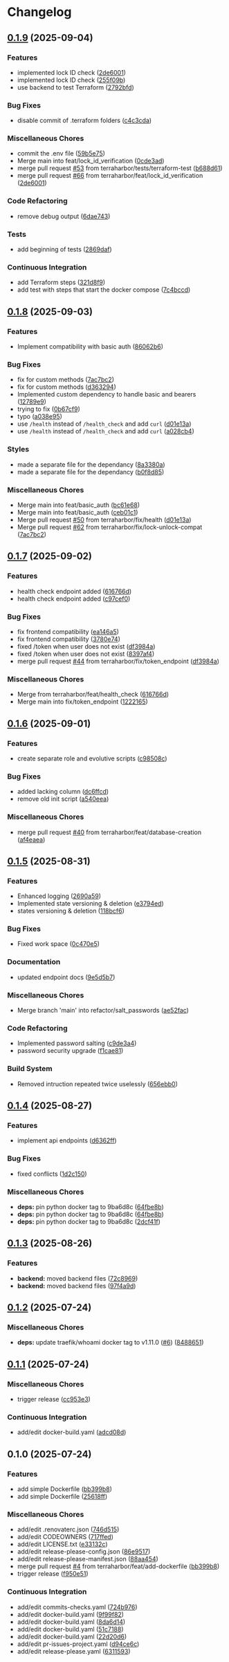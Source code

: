 # Changelog

## [0.1.9](https://github.com/terraharbor/backend/compare/v0.1.8...v0.1.9) (2025-09-04)


### Features

* implemented lock ID check ([2de6001](https://github.com/terraharbor/backend/commit/2de60011ac262f6eb128d8e4978a929825e66b48))
* implemented lock ID check ([255f09b](https://github.com/terraharbor/backend/commit/255f09bb2527257e0e198c94079b505e316353a6))
* use backend to test Terraform ([2792bfd](https://github.com/terraharbor/backend/commit/2792bfd64b365bb50cb6d1aab8c92bcc3edd7947))


### Bug Fixes

* disable commit of .terraform folders ([c4c3cda](https://github.com/terraharbor/backend/commit/c4c3cdad30925a833dc8418b3dbede63ac9a21a0))


### Miscellaneous Chores

* commit the .env file ([59b5e75](https://github.com/terraharbor/backend/commit/59b5e75c61ac2dffa72a7e4956bd239fcc86df7c))
* Merge main into feat/lock_id_verification ([0cde3ad](https://github.com/terraharbor/backend/commit/0cde3ad4cfd3df8cbde26dadd3406a3cfa52d916))
* merge pull request [#53](https://github.com/terraharbor/backend/issues/53) from terraharbor/tests/terraform-test ([b688d61](https://github.com/terraharbor/backend/commit/b688d619908b819d615e341c98ce8d284a7ad7dd))
* merge pull request [#66](https://github.com/terraharbor/backend/issues/66) from terraharbor/feat/lock_id_verification ([2de6001](https://github.com/terraharbor/backend/commit/2de60011ac262f6eb128d8e4978a929825e66b48))


### Code Refactoring

* remove debug output ([6dae743](https://github.com/terraharbor/backend/commit/6dae7435dd37dfc690f3a956f3be3399b1eac6e4))


### Tests

* add beginning of tests ([2869daf](https://github.com/terraharbor/backend/commit/2869dafd7db43c01bef6694c918ce3099749e1e5))


### Continuous Integration

* add Terraform steps ([321d8f9](https://github.com/terraharbor/backend/commit/321d8f975fb9eb3e9c55f8ecdfd13076fa31b8e3))
* add test with steps that start the docker compose ([7c4bccd](https://github.com/terraharbor/backend/commit/7c4bccdd43edf8ff71a1565510a9f481375b85af))

## [0.1.8](https://github.com/terraharbor/backend/compare/v0.1.7...v0.1.8) (2025-09-03)


### Features

* Implement compatibility with basic auth ([86062b6](https://github.com/terraharbor/backend/commit/86062b64bd07f2b294b88ed47792f97b694a6959))


### Bug Fixes

* fix for custom methods ([7ac7bc2](https://github.com/terraharbor/backend/commit/7ac7bc29e268daf29d360dc2696685ed1a8a8ccc))
* fix for custom methods ([d363294](https://github.com/terraharbor/backend/commit/d3632947f1e59ab9107a07b28260f837c5918fc3))
* Implemented custom dependency to handle basic and bearers ([12789e9](https://github.com/terraharbor/backend/commit/12789e9bb5e2e8ea969a9ea79ffadef3c9ec3f07))
* trying to fix ([0b67cf9](https://github.com/terraharbor/backend/commit/0b67cf91e4aa292fc733ae71cfefe65fc6a028fa))
* typo ([a038e95](https://github.com/terraharbor/backend/commit/a038e95e16f38703651b02686af174a26b91fee4))
* use `/health` instead of `/health_check` and add `curl` ([d01e13a](https://github.com/terraharbor/backend/commit/d01e13a861285d861a833f3974bb80bc738bb219))
* use `/health` instead of `/health_check` and add `curl` ([a028cb4](https://github.com/terraharbor/backend/commit/a028cb4cf4e83e192b7f069168d46eb6d8d21d6e))


### Styles

* made a separate file for the dependancy ([8a3380a](https://github.com/terraharbor/backend/commit/8a3380a753be04974c3b702438aeb3a2d821509a))
* made a separate file for the dependancy ([b0f8d85](https://github.com/terraharbor/backend/commit/b0f8d8510402f1f9947e53be315cf1cc50f00d28))


### Miscellaneous Chores

* Merge main into feat/basic_auth ([bc61e68](https://github.com/terraharbor/backend/commit/bc61e687c66b4071229178c88e43e8e752f55599))
* Merge main into feat/basic_auth ([ceb01c1](https://github.com/terraharbor/backend/commit/ceb01c1ba63b9e6ba7f9c7a48696427a1cd90dc0))
* Merge pull request [#50](https://github.com/terraharbor/backend/issues/50) from terraharbor/fix/health ([d01e13a](https://github.com/terraharbor/backend/commit/d01e13a861285d861a833f3974bb80bc738bb219))
* Merge pull request [#62](https://github.com/terraharbor/backend/issues/62) from terraharbor/fix/lock-unlock-compat ([7ac7bc2](https://github.com/terraharbor/backend/commit/7ac7bc29e268daf29d360dc2696685ed1a8a8ccc))

## [0.1.7](https://github.com/terraharbor/backend/compare/v0.1.6...v0.1.7) (2025-09-02)


### Features

* health check endpoint added ([616766d](https://github.com/terraharbor/backend/commit/616766d5c4637105d85b9b63fe9bcc3745f8b8ab))
* health check endpoint added ([c97cef0](https://github.com/terraharbor/backend/commit/c97cef0eb93acad787da6649f23b5c99b6b1a2bc))


### Bug Fixes

* fix frontend compatibility ([ea146a5](https://github.com/terraharbor/backend/commit/ea146a56a3fa32d57b3802354a20dba4f95d2458))
* fix frontend compatibility ([3780e74](https://github.com/terraharbor/backend/commit/3780e74361dd7b02d7b647e776e4cfa511c06a33))
* fixed /token when user does not exist ([df3984a](https://github.com/terraharbor/backend/commit/df3984a621658d3f43ca66e19f29aaacf4ec400b))
* fixed /token when user does not exist ([8397af4](https://github.com/terraharbor/backend/commit/8397af4b150e972d5d3e4474f988370449f2dfa2))
* merge pull request [#44](https://github.com/terraharbor/backend/issues/44) from terraharbor/fix/token_endpoint ([df3984a](https://github.com/terraharbor/backend/commit/df3984a621658d3f43ca66e19f29aaacf4ec400b))


### Miscellaneous Chores

* Merge from terraharbor/feat/health_check ([616766d](https://github.com/terraharbor/backend/commit/616766d5c4637105d85b9b63fe9bcc3745f8b8ab))
* Merge main into fix/token_endpoint ([1222165](https://github.com/terraharbor/backend/commit/12221653b9ac35272f2999ed491bcbc12a00491d))

## [0.1.6](https://github.com/terraharbor/backend/compare/v0.1.5...v0.1.6) (2025-09-01)


### Features

* create separate role and evolutive scripts ([c98508c](https://github.com/terraharbor/backend/commit/c98508cba1776891b51b2a09b96203d219789b8c))


### Bug Fixes

* added lacking column ([dc6ffcd](https://github.com/terraharbor/backend/commit/dc6ffcd818d3b02079bbc575bdd9a9da0dab2bb4))
* remove old init script ([a540eea](https://github.com/terraharbor/backend/commit/a540eeaead742ca56f8536c4da9707b37c41d1fb))


### Miscellaneous Chores

* merge pull request [#40](https://github.com/terraharbor/backend/issues/40) from terraharbor/feat/database-creation ([af4eaea](https://github.com/terraharbor/backend/commit/af4eaea2adf64477ed5a8b33a4ca5a12d7e4e2ae))

## [0.1.5](https://github.com/terraharbor/backend/compare/v0.1.4...v0.1.5) (2025-08-31)


### Features

* Enhanced logging ([2690a59](https://github.com/terraharbor/backend/commit/2690a599a37181a780b3aceabe447a5f05ee85fb))
* Implemented state versioning & deletion ([e3794ed](https://github.com/terraharbor/backend/commit/e3794edff3f80fb50e883e2d0218b10e5164e32b))
* states versioning & deletion ([118bcf6](https://github.com/terraharbor/backend/commit/118bcf6876b04ce1ff803e977de4b57201c7adba))


### Bug Fixes

* Fixed work space ([0c470e5](https://github.com/terraharbor/backend/commit/0c470e5bfa433a0716030452bce61e79262f60e1))


### Documentation

* updated endpoint docs ([9e5d5b7](https://github.com/terraharbor/backend/commit/9e5d5b74a2701ae3fd32ece2f9fe56eedcd298ba))


### Miscellaneous Chores

* Merge branch 'main' into refactor/salt_passwords ([ae52fac](https://github.com/terraharbor/backend/commit/ae52fac4dc3b25454d3de805d125eeab7d8c2a21))


### Code Refactoring

* Implemented password salting ([c9de3a4](https://github.com/terraharbor/backend/commit/c9de3a484a6c43f1cac81cb80eea728de59f52f9))
* password security upgrade ([f1cae81](https://github.com/terraharbor/backend/commit/f1cae818589956c9def704ca5ef726a486a6905a))


### Build System

* Removed intruction repeated twice uselessly ([656ebb0](https://github.com/terraharbor/backend/commit/656ebb01f9197271fdd52604be8530da5f4cde10))

## [0.1.4](https://github.com/terraharbor/backend/compare/v0.1.3...v0.1.4) (2025-08-27)


### Features

* implement api endpoints ([d6362ff](https://github.com/terraharbor/backend/commit/d6362ff41f8dae43a4de895c16c3657ef5f195ad))


### Bug Fixes

* fixed conflicts ([1d2c150](https://github.com/terraharbor/backend/commit/1d2c1507be5acd07568df344c5a81279f3e50a4d))


### Miscellaneous Chores

* **deps:** pin python docker tag to 9ba6d8c ([64fbe8b](https://github.com/terraharbor/backend/commit/64fbe8bf5826ec3ff0c467603c4d3bb9fa4104f5))
* **deps:** pin python docker tag to 9ba6d8c ([64fbe8b](https://github.com/terraharbor/backend/commit/64fbe8bf5826ec3ff0c467603c4d3bb9fa4104f5))
* **deps:** pin python docker tag to 9ba6d8c ([2dcf41f](https://github.com/terraharbor/backend/commit/2dcf41f22b57b542401c3275f88baaa085faf575))

## [0.1.3](https://github.com/terraharbor/backend/compare/v0.1.2...v0.1.3) (2025-08-26)


### Features

* **backend:** moved backend files ([72c8969](https://github.com/terraharbor/backend/commit/72c8969e5670927454f94543ec1f8bc080cb18d3))
* **backend:** moved backend files ([97f4a9d](https://github.com/terraharbor/backend/commit/97f4a9db2cfdd01a825827f3dfc12072d1c81bee))

## [0.1.2](https://github.com/terraharbor/backend/compare/v0.1.1...v0.1.2) (2025-07-24)


### Miscellaneous Chores

* **deps:** update traefik/whoami docker tag to v1.11.0 ([#6](https://github.com/terraharbor/backend/issues/6)) ([8488651](https://github.com/terraharbor/backend/commit/84886513e06e891fec20b7f0db191da828970343))

## [0.1.1](https://github.com/terraharbor/backend/compare/v0.1.0...v0.1.1) (2025-07-24)


### Miscellaneous Chores

* trigger release ([cc953e3](https://github.com/terraharbor/backend/commit/cc953e36d93dc91f88a0c252591e3b82625252af))


### Continuous Integration

* add/edit docker-build.yaml ([adcd08d](https://github.com/terraharbor/backend/commit/adcd08da695846ff1d911d0b48a5dd224ef59f6d))

## 0.1.0 (2025-07-24)


### Features

* add simple Dockerfile ([bb399b8](https://github.com/terraharbor/backend/commit/bb399b8af1ead9999eed95f42dd92ad2e2d2d7a4))
* add simple Dockerfile ([25618ff](https://github.com/terraharbor/backend/commit/25618ff64cd64bd14ad5d235f363bf1334b129d3))


### Miscellaneous Chores

* add/edit .renovaterc.json ([746d515](https://github.com/terraharbor/backend/commit/746d5154ecc602c6bef8c7f2a26c4596d81fad20))
* add/edit CODEOWNERS ([717ffed](https://github.com/terraharbor/backend/commit/717ffed2e4b4f85270fd7ea17cd0570d6f1c711d))
* add/edit LICENSE.txt ([e33132c](https://github.com/terraharbor/backend/commit/e33132c50159b7ce61b5fa089c883a6847e1589d))
* add/edit release-please-config.json ([86e9517](https://github.com/terraharbor/backend/commit/86e95177c3e10b628f9cc149bf4519125f41dd4a))
* add/edit release-please-manifest.json ([88aa454](https://github.com/terraharbor/backend/commit/88aa454e6900427c58fa2661a19b8c9972ffba4d))
* merge pull request [#4](https://github.com/terraharbor/backend/issues/4) from terraharbor/feat/add-dockerfile ([bb399b8](https://github.com/terraharbor/backend/commit/bb399b8af1ead9999eed95f42dd92ad2e2d2d7a4))
* trigger release ([f950e51](https://github.com/terraharbor/backend/commit/f950e51c4eed989d1be5bf1e31b471abd8025c77))


### Continuous Integration

* add/edit commits-checks.yaml ([724b976](https://github.com/terraharbor/backend/commit/724b97680cc38fc96760231de3873f222ce64396))
* add/edit docker-build.yaml ([9f99f82](https://github.com/terraharbor/backend/commit/9f99f8207316169dc5cb3b9eee888fa498f05791))
* add/edit docker-build.yaml ([8da6d14](https://github.com/terraharbor/backend/commit/8da6d14bf0a146e6dbed92349e9fc9bc1d8201e8))
* add/edit docker-build.yaml ([51c7188](https://github.com/terraharbor/backend/commit/51c718866b7b9416ca22dec563bc426d94d849ce))
* add/edit docker-build.yaml ([22d20d6](https://github.com/terraharbor/backend/commit/22d20d63f5f386b265b50b9bd30b16160cc302f9))
* add/edit pr-issues-project.yaml ([d94ce6c](https://github.com/terraharbor/backend/commit/d94ce6ca7dce0cf9cb99e7a58feff00a10f0e0d0))
* add/edit release-please.yaml ([6311593](https://github.com/terraharbor/backend/commit/63115932abb3186919ce8c93129eae286b0589db))
